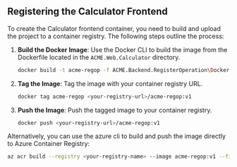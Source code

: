 ﻿## Registering the Calculator Frontend
To create the Calculator frontend container, you need to build and upload the project to a container registry. The following steps outline the process:
1. **Build the Docker Image**: Use the Docker CLI to build the image from the Dockerfile located in the `ACME.Web.Calculator` directory.
    ```bash
    docker build -t acme-regop -f ACME.Backend.RegisterOperation\Dockerfile .
    ```
2. **Tag the Image**: Tag the image with your container registry URL.
    ```bash 
    docker tag acme-regop <your-registry-url>/acme-regop:v1
    ```
3. **Push the Image**: Push the tagged image to your container registry.
    ```bash
    docker push <your-registry-url>/acme-regop:v1
    ```
Alternatively, you can use the azure cli to build and push the image directly to Azure Container Registry:
```bash 
az acr build --registry <your-registry-name> --image acme-regop:v1 --file ACME.Backend.RegisterOperation\Dockerfile .
```

